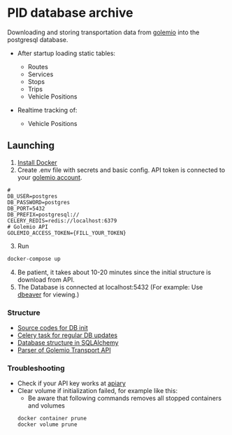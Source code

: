 # PID database archive
Downloading and storing transportation data from [golemio](https://golemioapi.docs.apiary.io/#reference/public-transport/gtfs-shapes) into the postgresql database.

* After startup loading static tables:
  * Routes
  * Services
  * Stops
  * Trips
  * Vehicle Positions

* Realtime tracking of: 
  * Vehicle Positions
  

## Launching
1. [Install Docker](https://docs.docker.com/desktop/)
2. Create .env file with secrets and basic config. API token is connected to your [golemio account](https://api.golemio.cz/api-keys).
```dotenv
# 
DB_USER=postgres
DB_PASSWORD=postgres
DB_PORT=5432
DB_PREFIX=postgresql://
CELERY_REDIS=redis://localhost:6379
# Golemio API 
GOLEMIO_ACCESS_TOKEN={FILL_YOUR_TOKEN}
```
3. Run
```bash
docker-compose up
```
4. Be patient, it takes about 10-20 minutes since the initial structure is download from API.
5. The Database is connected at localhost:5432 (For example: Use [dbeaver](https://dbeaver.io/) for viewing.)

### Structure
* [Source codes for DB init](./srv/init_db.py)
* [Celery task for regular DB updates](./srv/pid-tasks.py)
* [Database structure in SQLAlchemy](./srv/golemio/sql_declaration.py)
* [Parser of Golemio Transport API](./srv/golemio/parser.py)

### Troubleshooting
* Check if your API key works at [apiary](https://golemioapi.docs.apiary.io/#reference/public-transport/realtime-vehicle-positions/get-all-vehicle-positions)
* Clear volume if initialization failed, for example like this:
  * Be aware that following commands removes all stopped containers and volumes
  ``` bask
  docker container prune
  docker volume prune
    ```
